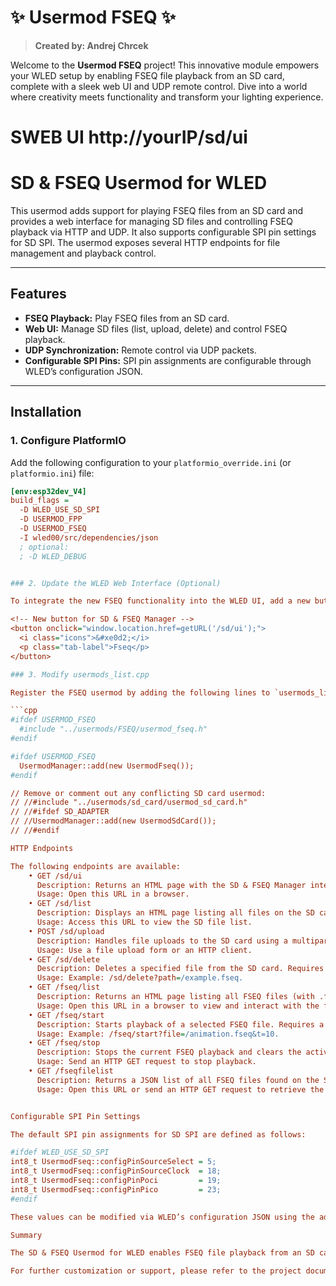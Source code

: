 # ✨ Usermod FSEQ ✨

> **Created by: Andrej Chrcek**

Welcome to the **Usermod FSEQ** project! This innovative module empowers your WLED setup by enabling FSEQ file playback from an SD card, complete with a sleek web UI and UDP remote control. Dive into a world where creativity meets functionality and transform your lighting experience.

# SWEB UI http://yourIP/sd/ui

# SD & FSEQ Usermod for WLED

This usermod adds support for playing FSEQ files from an SD card and provides a web interface for managing SD files and controlling FSEQ playback via HTTP and UDP. It also supports configurable SPI pin settings for SD SPI. The usermod exposes several HTTP endpoints for file management and playback control.

---

## Features

- **FSEQ Playback:** Play FSEQ files from an SD card.
- **Web UI:** Manage SD files (list, upload, delete) and control FSEQ playback.
- **UDP Synchronization:** Remote control via UDP packets.
- **Configurable SPI Pins:** SPI pin assignments are configurable through WLED’s configuration JSON.

---

## Installation

### 1. Configure PlatformIO

Add the following configuration to your `platformio_override.ini` (or `platformio.ini`) file:

```ini
[env:esp32dev_V4]
build_flags = 
  -D WLED_USE_SD_SPI
  -D USERMOD_FPP
  -D USERMOD_FSEQ
  -I wled00/src/dependencies/json
  ; optional:
  ; -D WLED_DEBUG


### 2. Update the WLED Web Interface (Optional)

To integrate the new FSEQ functionality into the WLED UI, add a new button to the navigation area in your `wled00/data/index.htm` file. For example:

<!-- New button for SD & FSEQ Manager -->
<button onclick="window.location.href=getURL('/sd/ui');">
  <i class="icons">&#xe0d2;</i>
  <p class="tab-label">Fseq</p>
</button>

### 3. Modify usermods_list.cpp

Register the FSEQ usermod by adding the following lines to `usermods_list.cpp`. Ensure no conflicting modules are included:

```cpp
#ifdef USERMOD_FSEQ
  #include "../usermods/FSEQ/usermod_fseq.h"
#endif

#ifdef USERMOD_FSEQ
  UsermodManager::add(new UsermodFseq());
#endif

// Remove or comment out any conflicting SD card usermod:
// //#include "../usermods/sd_card/usermod_sd_card.h"
// //#ifdef SD_ADAPTER
// //UsermodManager::add(new UsermodSdCard());
// //#endif

HTTP Endpoints

The following endpoints are available:
	• GET /sd/ui  
	  Description: Returns an HTML page with the SD & FSEQ Manager interface.  
	  Usage: Open this URL in a browser.
	• GET /sd/list  
	  Description: Displays an HTML page listing all files on the SD card, with options to delete files and a form to upload new files.  
	  Usage: Access this URL to view the SD file list.
	• POST /sd/upload  
	  Description: Handles file uploads to the SD card using a multipart/form-data POST request.  
	  Usage: Use a file upload form or an HTTP client.
	• GET /sd/delete  
	  Description: Deletes a specified file from the SD card. Requires a query parameter path indicating the file path.  
	  Usage: Example: /sd/delete?path=/example.fseq.
	• GET /fseq/list  
	  Description: Returns an HTML page listing all FSEQ files (with .fseq or .FSEQ extensions) on the SD card. Each file includes a button to play it.  
	  Usage: Open this URL in a browser to view and interact with the file list.
	• GET /fseq/start  
	  Description: Starts playback of a selected FSEQ file. Requires a file query parameter and optionally a t parameter (time offset in seconds).  
	  Usage: Example: /fseq/start?file=/animation.fseq&t=10.
	• GET /fseq/stop  
	  Description: Stops the current FSEQ playback and clears the active playback session.  
	  Usage: Send an HTTP GET request to stop playback.
	• GET /fseqfilelist  
	  Description: Returns a JSON list of all FSEQ files found on the SD card.  
	  Usage: Open this URL or send an HTTP GET request to retrieve the file list.


Configurable SPI Pin Settings

The default SPI pin assignments for SD SPI are defined as follows:

#ifdef WLED_USE_SD_SPI
int8_t UsermodFseq::configPinSourceSelect = 5;
int8_t UsermodFseq::configPinSourceClock  = 18;
int8_t UsermodFseq::configPinPoci         = 19;
int8_t UsermodFseq::configPinPico         = 23;
#endif

These values can be modified via WLED’s configuration JSON using the addToConfig() and readFromConfig() methods. This allows you to change the pin settings without recompiling the firmware.

Summary

The SD & FSEQ Usermod for WLED enables FSEQ file playback from an SD card with a full-featured web UI and UDP synchronization for remote control. With configurable SPI pin settings, this usermod integrates seamlessly into WLED, providing additional functionality without modifying core code.

For further customization or support, please refer to the project documentation or open an issue on GitHub.

